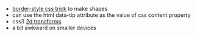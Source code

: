 * [border-style css trick](https://css-tricks.com/snippets/css/css-triangle/) to make shapes
* can use the html data-tip attribute as the value of css content property
* css3 [2d transforms](http://www.w3schools.com/css/css3_2dtransforms.asp)
* a bit awkward on smaller devices